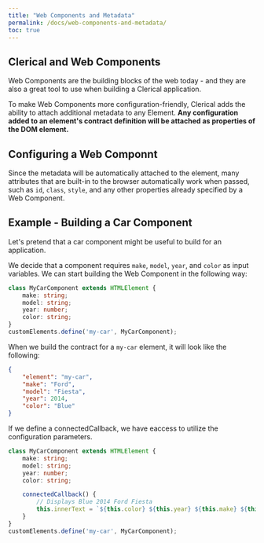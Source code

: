 ```yaml
---
title: "Web Components and Metadata"
permalink: /docs/web-components-and-metadata/
toc: true
---
```


## Clerical and Web Components
Web Components are the building blocks of the web today - and they are also a great tool to use when building a Clerical application.

To make Web Components more configuration-friendly, Clerical adds the ability to attach additional metadata to any Element. __Any configuration added to an element's contract definition will be attached as properties of the DOM element.__


## Configuring a Web Componnt
Since the metadata will be automatically attached to the element, many attributes that are built-in to the browser automatically work when passed, such as `id`, `class`, `style`, and any other properties already specified by a Web Component.


## Example - Building a Car Component
Let's pretend that a car component might be useful to build for an  application.

We decide that a component requires `make`, `model`, `year`, and `color` as input variables. We can start building the Web Component in the following way:


```typescript
class MyCarComponent extends HTMLElement {
    make: string;
    model: string;
    year: number;
    color: string;
}
customElements.define('my-car', MyCarComponent);
```

When we build the contract for a `my-car` element, it will look like the following:

```json
{
    "element": "my-car",
    "make": "Ford",
    "model": "Fiesta",
    "year": 2014,
    "color": "Blue"
}
```

If we define a connectedCallback, we have eaccess to utilize the configuration parameters.


```typescript
class MyCarComponent extends HTMLElement {
    make: string;
    model: string;
    year: number;
    color: string;

    connectedCallback() {
        // Displays Blue 2014 Ford Fiesta
        this.innerText = `${this.color} ${this.year} ${this.make} ${this.model}`;
    }
}
customElements.define('my-car', MyCarComponent);
```

